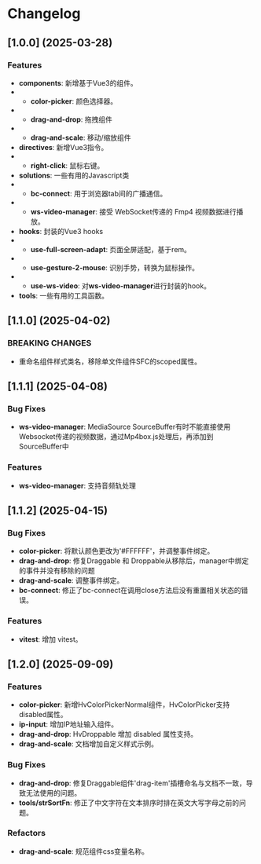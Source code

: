 # Changelog

## [1.0.0] (2025-03-28)

### Features

* **components**: 新增基于Vue3的组件。
* * **color-picker**: 颜色选择器。
* * **drag-and-drop**: 拖拽组件
* * **drag-and-scale**: 移动/缩放组件
* **directives**: 新增Vue3指令。
* * **right-click**: 鼠标右键。
* **solutions**: 一些有用的Javascript类
* * **bc-connect**: 用于浏览器tab间的广播通信。
* * **ws-video-manager**: 接受 WebSocket传递的 Fmp4 视频数据进行播放。
* **hooks**: 封装的Vue3 hooks
* * **use-full-screen-adapt**: 页面全屏适配，基于rem。
* * **use-gesture-2-mouse**: 识别手势，转换为鼠标操作。
* * **use-ws-video**: 对**ws-video-manager**进行封装的hook。
* **tools**: 一些有用的工具函数。

## [1.1.0] (2025-04-02)

### BREAKING CHANGES

* 重命名组件样式类名，移除单文件组件SFC的scoped属性。

## [1.1.1] (2025-04-08)

### Bug Fixes

* **ws-video-manager**: MediaSource SourceBuffer有时不能直接使用Websocket传递的视频数据，通过Mp4box.js处理后，再添加到SourceBuffer中

### Features

* **ws-video-manager**: 支持音频轨处理

## [1.1.2] (2025-04-15)

### Bug Fixes

* **color-picker**: 将默认颜色更改为'#FFFFFF'，并调整事件绑定。
* **drag-and-drop**: 修复Draggable 和 Droppable从移除后，manager中绑定的事件并没有移除的问题
* **drag-and-scale**: 调整事件绑定。
* **bc-connect**: 修正了bc-connect在调用close方法后没有重置相关状态的错误。

### Features

* **vitest**: 增加 vitest。

## [1.2.0] (2025-09-09)

### Features

* **color-picker**: 新增HvColorPickerNormal组件，HvColorPicker支持disabled属性。
* **ip-input**: 增加IP地址输入组件。
* **drag-and-drop**: HvDroppable 增加 disabled 属性支持。
* **drag-and-scale**: 文档增加自定义样式示例。

### Bug Fixes

* **drag-and-drop**: 修复Draggable组件'drag-item'插槽命名与文档不一致，导致无法使用的问题。
* **tools/strSortFn**: 修正了中文字符在文本排序时排在英文大写字母之前的问题。

### Refactors

* **drag-and-scale**: 规范组件css变量名称。
